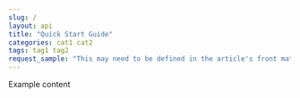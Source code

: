 ```yaml
---
slug: /
layout: api
title: "Quick Start Guide"
categories: cat1 cat2
tags: tag1 tag2
request_sample: "This may need to be defined in the article's front matter."
---
```


Example content